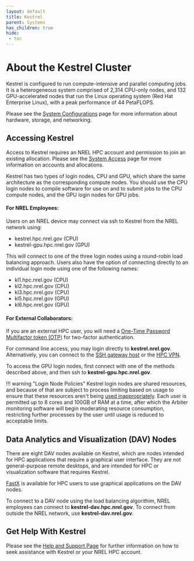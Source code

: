```yaml
---
layout: default
title: Kestrel
parent: Systems
has_children: true
hide:
 - toc
---
```


# About the Kestrel Cluster

Kestrel is configured to run compute-intensive and parallel computing jobs. It is a heterogeneous system comprised of 2,314 CPU-only nodes, and 132 GPU-accelerated nodes that run the Linux operating system (Red Hat Enterprise Linux), with a peak performance of 44 PetaFLOPS.

Please see the [System Configurations](../index.md) page for more information about hardware, storage, and networking.

## Accessing Kestrel
Access to Kestrel requires an NREL HPC account and permission to join an existing allocation. Please see the [System Access](https://www.nrel.gov/hpc/system-access.html) page for more information on accounts and allocations.

Kestrel has two types of login nodes, CPU and GPU, which share the same architecture as the corresponding compute nodes. You should use the CPU login nodes to compile software for use on and to submit jobs to the CPU compute nodes, and the GPU login nodes for GPU jobs.  


#### For NREL Employees:

Users on an NREL device may connect via ssh to Kestrel from the NREL network using:

* kestrel.hpc.nrel.gov (CPU)
* kestrel-gpu.hpc.nrel.gov (GPU)

 This will connect to one of the three login nodes using a round-robin load balancing approach. Users also have the option of connecting directly to an individual login node using one of the following names: 

* kl1.hpc.nrel.gov (CPU)
* kl2.hpc.nrel.gov (CPU)
* kl3.hpc.nrel.gov (CPU)
* kl5.hpc.nrel.gov (GPU)
* kl6.hpc.nrel.gov (GPU)

#### For External Collaborators:
If you are an external HPC user, you will need a [One-Time Password Multifactor token (OTP)](https://www.nrel.gov/hpc/multifactor-tokens.html) for two-factor authentication.

For command line access, you may login directly to **kestrel.nrel.gov**.  Alternatively, you can connect to the [SSH gateway host](https://www.nrel.gov/hpc/ssh-gateway-connection.html) or the [HPC VPN](https://www.nrel.gov/hpc/vpn-connection.html).

To access the GPU login nodes, first connect with one of the methods described above, and then ssh to **kestrel-gpu.hpc.nrel.gov**. 

!!! warning "Login Node Policies"
    Kestrel login nodes are shared resources, and because of that are subject to process limiting based on usage to ensure that these resources aren't being [used inappropriately](https://www.nrel.gov/hpc/inappropriate-use-policy.html). Each user is permitted up to 8 cores and 100GB of RAM at a time, after which the Arbiter monitoring software will begin moderating resource consumption, restricting further processes by the user until usage is reduced to acceptable limits.

## Data Analytics and Visualization (DAV) Nodes

There are eight DAV nodes available on Kestrel, which are nodes intended for HPC applications that require a graphical user interface.  They are not general-purpose remote desktops, and are intended for HPC or visualization software that requires Kestrel.

[FastX](https://nrel.github.io/HPC/Documentation/Viz_Analytics/virtualgl_fastx/) is available for HPC users to use graphical applications on the DAV nodes.

To connect to a DAV node using the load balancing algorithim, NREL employees can connect to **kestrel-dav.hpc.nrel.gov**. To connect from outside the NREL network, use **kestrel-dav.nrel.gov**. 


## Get Help With Kestrel
Please see the [Help and Support Page](../../help.md) for further information on how to seek assistance with Kestrel or your NREL HPC account. 
